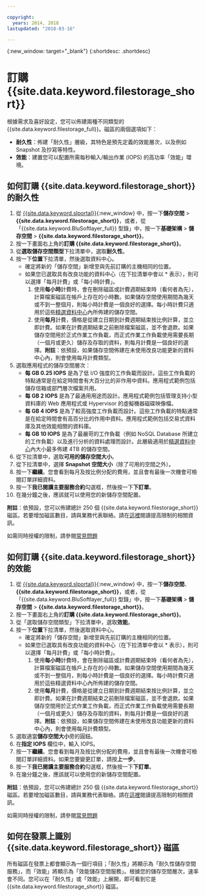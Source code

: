 ```yaml
---

copyright:
  years: 2014, 2018
lastupdated: "2018-03-16"

---
```

{:new_window: target="_blank"}
{:shortdesc: .shortdesc}

# 訂購 {{site.data.keyword.filestorage_short}} 

根據需求及喜好設定，您可以佈建兩種不同類型的 {{site.data.keyword.filestorage_full}}。磁區的兩個選項如下：

- **耐久性**：佈建「耐久性」層級，其特色是預先定義的效能層次，以及例如 Snapshot 及抄寫等特性。
- **效能**：建置您可以配置所需每秒輸入/輸出作業 (IOPS) 的高功率「效能」環境。

## 如何訂購 {{site.data.keyword.filestorage_short}} 的耐久性

1. 從 [{{site.data.keyword.slportal}}](https://control.softlayer.com/){:new_window} 中，按一下**儲存空間** > **{{site.data.keyword.filestorage_short}}**，或者，從「{{site.data.keyword.BluSoftlayer_full}} 型錄」中，按一下**基礎架構** > **儲存空間** > **{{site.data.keyword.filestorage_short}}**。
2. 按一下畫面右上角的**訂購 {{site.data.keyword.filestorage_short}}**。 
3. 從**選取儲存空間類型**下拉清單中，選取**耐久性**。
4. 按一下**位置**下拉清單，然後選取資料中心。
   - 確定將新的「儲存空間」新增至與先前訂購的主機相同的位置。
   - 如果您已選取具有改良功能的資料中心（在下拉清單中會以 * 表示），則可以選擇「每月計費」或「每小時計費」。 
     1. 使用**每小時**計費時，會在刪除磁區或計費週期結束時（看何者為先），計算檔案磁區在帳戶上存在的小時數。如果儲存空間使用期間為幾天或不到一整個月，則每小時計費是一個良好的選擇。每小時計費只適用於這些[精選資料中心](new-ibm-block-and-file-storage-location-and-features.html)內所佈建的儲存空間。 
     2. 使用**每月**計費，價格是從建立日期到計費週期結束按比例計算，並立即計費。如果在計費週期結束之前刪除檔案磁區，並不會退款。如果儲存空間用於正式作業工作負載，而正式作業工作負載使用需要長期（一個月或更久）儲存及存取的資料，則每月計費是一個良好的選擇。**附註**：依預設，如果儲存空間佈建在未使用改良功能更新的資料中心內，則會使用每月計費類型。
5. 選取應用程式的儲存空間層次：
    - **每 GB 0.25 IOPS** 是為了低 I/O 強度的工作負載而設計。這些工作負載的特點通常是在給定時間會有大百分比的非作用中資料。應用程式範例包括儲存信箱或部門層次檔案共用。
    - **每 GB 2 IOPS** 是為了最通用用途而設計。應用程式範例包括管理支持小型資料庫的 Web 應用程式或 Hypervisor 的虛擬機器磁碟映像檔。
    - **每 GB 4 IOPS** 是為了較高強度工作負載而設計。這些工作負載的特點通常是在給定時間會有高百分比的作用中資料。應用程式範例包括交易式資料庫及其他效能相關的資料庫。
    - **每 GB 10 IOPS** 是為了最嚴苛的工作負載（例如 NoSQL Database 所建立的工作負載）以及進行分析的資料處理而設計。此層級適用於[精選資料中心](new-ibm-block-and-file-storage-location-and-features.html)內大小最多佈建 4TB 的儲存空間。
6. 從下拉清單中，選取**可用的儲存空間大小**。
7. 從下拉清單中，選擇 **Snapshot 空間大小**（除了可用的空間之外）。
8. 按一下**繼續**。您會看到每月及按比例分配的費用，並且會有最後一次機會可檢閱訂單詳細資料。
9. 按一下**我已閱讀主要服務合約**勾選框，然後按一下**下訂單**。
10. 在幾分鐘之後，應該就可以使用您的新儲存空間配置。

**附註**：依預設，您可以佈建總計 250 個 {{site.data.keyword.filestorage_short}} 磁區。若要增加磁區數目，請與業務代表聯絡。請在[這裡](managing-storage-limits.html)閱讀提高限制的相關資訊。

如需同時授權的限制，請參閱[常見問題](File-Storage-FAQ.html)

## 如何訂購 {{site.data.keyword.filestorage_short}} 的效能

1. 從 [{{site.data.keyword.slportal}}](https://control.softlayer.com/){:new_window} 中，按一下**儲存空間**、**{{site.data.keyword.filestorage_short}}**，或者，從「{{site.data.keyword.BluSoftlayer_full}} 型錄」中，按一下**基礎架構** > **儲存空間** > **{{site.data.keyword.filestorage_short}}**。
2. 按一下畫面右上角的**訂購 {{site.data.keyword.filestorage_short}}**。 
3. 從「選取儲存空間類型」下拉清單中，選取**效能**。
4. 按一下**位置**下拉清單，然後選取資料中心。
    -  確定將新的「儲存空間」新增至與先前訂購的主機相同的位置。
    -  如果您已選取具有改良功能的資料中心（在下拉清單中會以 * 表示），則可以選擇「每月計費」或「每小時計費」。 
       1.  使用**每小時**計費時，會在刪除磁區或計費週期結束時（看何者為先），計算檔案磁區在帳戶上存在的小時數。如果儲存空間使用期間為幾天或不到一整個月，則每小時計費是一個良好的選擇。每小時計費只適用於這些精選資料中心內所佈建的儲存空間。 
       2. 使用**每月**計費，價格是從建立日期到計費週期結束按比例計算，並立即計費。如果在計費週期結束之前刪除檔案磁區，並不會退款。如果儲存空間用於正式作業工作負載，而正式作業工作負載使用需要長期（一個月或更久）儲存及存取的資料，則每月計費是一個良好的選擇。**附註**：依預設，如果儲存空間佈建在未使用改良功能更新的資料中心內，則會使用每月計費類型。  
5. 選取適當**儲存空間大小**旁的圓鈕。
6. 在**指定 IOPS** 欄位中，輸入 IOPS。
7. 按一下**繼續**。您會看到每月及按比例分配的費用，並且會有最後一次機會可檢閱訂單詳細資料。如果您要變更訂單，請按**上一步**。
8. 按一下**我已閱讀主要服務合約**勾選框，然後按一下**下訂單**。
9. 在幾分鐘之後，應該就可以使用您的新儲存空間配置。

**附註**：依預設，您可以佈建總計 250 個 {{site.data.keyword.filestorage_short}} 磁區。若要增加磁區數目，請與業務代表聯絡。請在[這裡](managing-storage-limits.html)閱讀提高限制的相關資訊。

如需同時授權的限制，請參閱[常見問題](File-Storage-FAQ.html)

## 如何在發票上識別 {{site.data.keyword.filestorage_short}} 磁區

所有磁區在發票上都會顯示為一個行項目；「耐久性」將顯示為「耐久性儲存空間服務」，而「效能」將顯示為「效能儲存空間服務」。根據您的儲存空間層次，速率會不同。您可以在「耐久性」或「效能」上展開，即可看到它是 {{site.data.keyword.filestorage_short}} 磁區。

